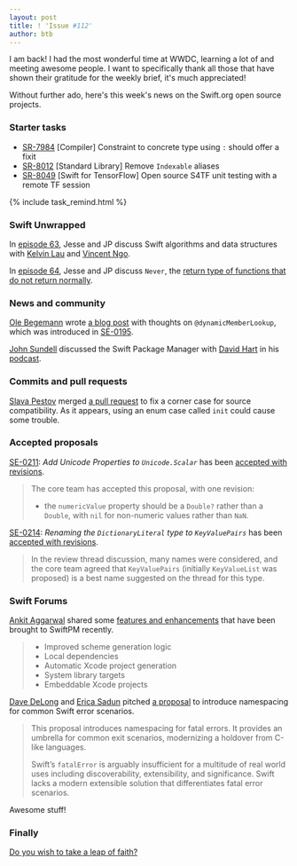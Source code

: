 ```yaml
---
layout: post
title: ! 'Issue #112'
author: btb
---
```


I am back! I had the most wonderful time at WWDC, learning a lot of and meeting awesome people.
I want to specifically thank all those that have shown their gratitude for the weekly brief, it's much appreciated!

Without further ado, here's this week's news on the Swift.org open source projects.

<!--excerpt-->

### Starter tasks

- [SR-7984](https://bugs.swift.org/browse/SR-7984) [Compiler] Constraint to concrete type using `:` should offer a fixit
- [SR-8012](https://bugs.swift.org/browse/SR-8012) [Standard Library] Remove `Indexable` aliases
- [SR-8049](https://bugs.swift.org/browse/SR-8049) [Swift for TensorFlow] Open source S4TF unit testing with a remote TF session

{% include task_remind.html %}

### Swift Unwrapped

In [episode 63](https://spec.fm/podcasts/swift-unwrapped/147483), Jesse and JP discuss Swift algorithms and data structures with [Kelvin Lau](https://twitter.com/KelvinlauKl) and [Vincent Ngo](https://twitter.com/VincentNgo2).

In [episode 64](https://spec.fm/podcasts/swift-unwrapped/160151), Jesse and JP discuss `Never`, the [return type of functions that do not return normally](https://developer.apple.com/documentation/swift/never).

### News and community

[Ole Begemann](https://twitter.com/olebegemann) wrote [a blog post](https://oleb.net/blog/2018/06/dynamic-member-lookup/) with thoughts on `@dynamicMemberLookup`, which was introduced in [SE-0195](https://github.com/apple/swift-evolution/blob/master/proposals/0195-dynamic-member-lookup.md).

[John Sundell](https://twitter.com/johnsundell) discussed the Swift Package Manager with [David Hart](https://twitter.com/dhartbit) in his [podcast](https://www.swiftbysundell.com/podcast/26).

### Commits and pull requests

[Slava Pestov](https://github.com/slavapestov) merged [a pull request](https://github.com/apple/swift/pull/17227) to fix a corner case for source compatibility. As it appears, using an enum case called `init` could cause some trouble.

### Accepted proposals

[SE-0211](https://github.com/apple/swift-evolution/blob/master/proposals/0211-unicode-scalar-properties.md): *Add Unicode Properties to `Unicode.Scalar`* has been [accepted with revisions](https://forums.swift.org/t/accepted-se-0211-add-unicode-properties-to-unicode-scalar/13857/1).

> The core team has accepted this proposal, with one revision:
>
> - the `numericValue` property should be a `Double?` rather than a `Double`, with `nil` for non-numeric values rather than `NaN`.

[SE-0214](https://github.com/apple/swift-evolution/blob/master/proposals/0214-DictionaryLiteral.md): *Renaming the `DictionaryLiteral` type to `KeyValuePairs`* has been [accepted with revisions](https://forums.swift.org/t/accepted-with-revision-se-0214-renaming-the-dictionaryliteral-type-to-keyvaluepairs/13661).

> In the review thread discussion, many names were considered, and the core team agreed that `KeyValuePairs` (initially `KeyValueList` was proposed) is a best name suggested on the thread for this type.

### Swift Forums

[Ankit Aggarwal](https://twitter.com/aciidb0mb3r/) shared some [features and enhancements](https://forums.swift.org/t/recent-swiftpm-features-and-enhancements/13807) that have been brought to SwiftPM recently.

> - Improved scheme generation logic
> - Local dependencies
> - Automatic Xcode project generation
> - System library targets
> - Embeddable Xcode projects

[Dave DeLong](https://twitter.com/davedelong) and [Erica Sadun](https://twitter.com/ericasadun) pitched [a proposal](https://forums.swift.org/t/introducing-namespacing-for-common-swift-error-scenarios/10773) to introduce namespacing for common Swift error scenarios.

> This proposal introduces namespacing for fatal errors. It provides an umbrella for common exit scenarios, modernizing a holdover from C-like languages.
>
> Swift’s `fatalError` is arguably insufficient for a multitude of real world uses including discoverability, extensibility, and significance. Swift lacks a modern extensible solution that differentiates fatal error scenarios. 

Awesome stuff!

### Finally

[Do you wish to take a leap of faith?](https://twitter.com/slava_pestov/status/1010043445203701760)
